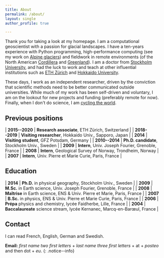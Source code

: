 ```yaml
---
title: About
permalink: /about/
layout: single
author_profile: true

---
```


Thank you for taking a look at my homepage. I am a computational geoscientist
with a passion for glacial landscapes. I have a ten-years experience with
Python programming, high-performance computing (see my work on
[Alpine glaciers](/alpine-ice-sheet/)) and fieldwork in remote environments (of
the North American [Cordillera](/cordilleran-ice-sheet/) and
[Greenland](/bowdoin-glacier/)). I am a doctor from [Stockholm University][SU],
and had the luck to work and teach at other influential institutions such as
[ETH Zürich][ETHZ] and [Hokkaido University][HU].

[SU]: https://www.natgeo.su.se/english/
[ETHZ]: https://vaw.ethz.ch/en/research/glaciology.html
[GFZ]: https://www.gfz-potsdam.de/en/section/earth-system-modelling/
[HU]: https://www.arc.hokudai.ac.jp/en/

These days, I work as an independent researcher, driven by the conviction that
scientific methods need to be better communicated outside universities. While
much of my work has been self-driven and voluntary, I am on the lookout for new
projects and funding (preferably remote for now). Finally, when I don't do
science, I am [cycling the world](https://cyclingho.me).

## Previous positions

| **2015--2020** | **Research associate**, ETH Zürich, Switzerland            |
| **2018--2019** | **Visiting researcher**, Hokkaido Univ., Sapporo, Japan    |
| **2014**       | **Visiting student**, GFZ Potsdam, Germany                 |
| **2010--2014** | **Ph.D. candidate**, Stockholm Univ., Sweden               |
| **2009**       | **Intern**, Univ. Joseph Fourier, Grenoble, France         |
| **2008**       | **Intern**, Geological Survey of Norway, Trondheim, Norway |
| **2007**       | **Intern**, Univ. Pierre et Marie Curie, Paris, France     |


## Education

| **2014** | **Ph.D.** in physical geography, Stockholm Univ., Sweden               |
| **2009** | **M.Sc.** in Earth science, Univ. Joseph Fourier, Grenoble, France     |
| **2008** | **Maîtrise** in Earth science, ENS & Univ. Pierre et Marie, Paris, France |
| **2007** | **B.Sc.** in physics, ENS & Univ. Pierre et Marie Curie, Paris, France |
| **2006** | **Prépa** physics and chemistry, lycée Faidherbe, Lille, France        |
| **2004** | **Baccalaureate** science stream, lycée Kernanec, Marcq-en-Barœul, France |

## Contact

I can read French, English, German and Swedish.

<!-- FIXME add contact page and FAQ -->

**Email:**
   *first name two first letters* +
   *last name three first letters* + at +
   *posteo* and then dot + *eu*.
{: .notice--info}
